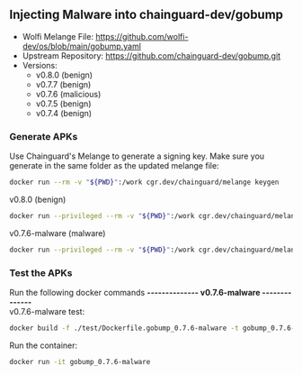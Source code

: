 ## Injecting Malware into chainguard-dev/gobump

- Wolfi Melange File: https://github.com/wolfi-dev/os/blob/main/gobump.yaml
- Upstream Repository: https://github.com/chainguard-dev/gobump.git
- Versions:
    - v0.8.0 (benign)
    - v0.7.7 (benign)
    - v0.7.6 (malicious)
    - v0.7.5 (benign)
    - v0.7.4 (benign)


### Generate APKs  
Use Chainguard's Melange to generate a signing key. Make sure you generate in the same folder as the updated melange file:
```bash
docker run --rm -v "${PWD}":/work cgr.dev/chainguard/melange keygen
```

v0.8.0 (benign)
```bash
docker run --privileged --rm -v "${PWD}":/work cgr.dev/chainguard/melange build /work/gobump_0.8.0.yaml --arch x86_64 --signing-key melange.rsa
```


v0.7.6-malware (malware)
```bash
docker run --privileged --rm -v "${PWD}":/work cgr.dev/chainguard/melange build /work/gobump_0.7.6-malware.yaml --arch x86_64 --signing-key melange.rsa
```

### Test the APKs  

Run the following docker commands
**-------------- v0.7.6-malware --------------**  
v0.7.6-malware test: 
```bash
docker build -f ./test/Dockerfile.gobump_0.7.6-malware -t gobump_0.7.6-malware .
```
Run the container:
```bash
docker run -it gobump_0.7.6-malware
```